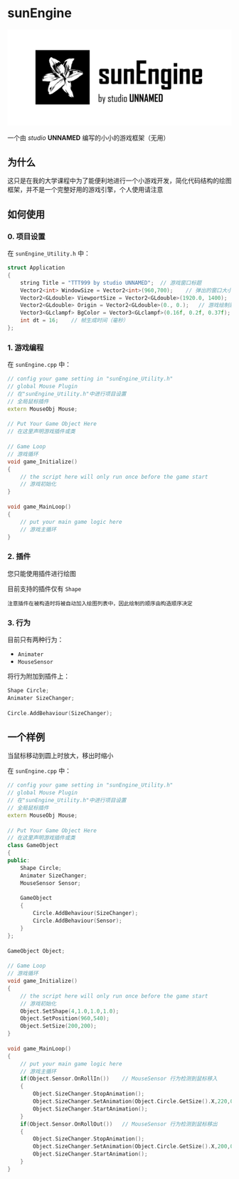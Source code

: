 # **sunEngine** 

![sunEngineIcon](https://github.com/xiaowangxu/sunEngine/blob/master/image/sunEngine.png?raw=true)

一个由 *studio* **UNNAMED** 编写的小小的游戏框架（无用）

## 为什么
这只是在我的大学课程中为了能便利地进行一个小游戏开发，简化代码结构的绘图框架，并不是一个完整好用的游戏引擎，个人使用请注意

## 如何使用

### 0. 项目设置
在 `sunEngine_Utility.h` 中：
```c++
struct Application
{
	string Title = "TTT999 by studio UNNAMED";	// 游戏窗口标题
	Vector2<int> WindowSize = Vector2<int>(960,700);	// 弹出的窗口大小
	Vector2<GLdouble> ViewportSize = Vector2<GLdouble>(1920.0, 1400);	// 游戏画面大小
	Vector2<GLdouble> Origin = Vector2<GLdouble>(0., 0.);	// 游戏绘制原点，不必修改
	Vector3<GLclampf> BgColor = Vector3<GLclampf>(0.16f, 0.2f, 0.37f);	// 游戏背景色
	int dt = 16;	// 帧生成时间（毫秒）
};
```
### 1. 游戏编程
在 `sunEngine.cpp` 中：
```c++
// config your game setting in "sunEngine_Utility.h"
// global Mouse Plugin
// 在"sunEngine_Utility.h"中进行项目设置
// 全局鼠标插件
extern MouseObj Mouse;

// Put Your Game Object Here
// 在这里声明游戏插件或类

// Game Loop
// 游戏循环
void game_Initialize()
{
	// the script here will only run once before the game start
	// 游戏初始化
}

void game_MainLoop()
{
	// put your main game logic here
	// 游戏主循环
}
```
### 2. 插件
您只能使用插件进行绘图

目前支持的插件仅有 `Shape`

	注意插件在被构造时将被自动加入绘图列表中，因此绘制的顺序由构造顺序决定

### 3. 行为
目前只有两种行为：
+ `Animater`
+ `MouseSensor`

将行为附加到插件上：
```c++
Shape Circle;
Animater SizeChanger;

Circle.AddBehaviour(SizeChanger);
```
## 一个样例
当鼠标移动到圆上时放大，移出时缩小

在 `sunEngine.cpp` 中：
```c++
// config your game setting in "sunEngine_Utility.h"
// global Mouse Plugin
// 在"sunEngine_Utility.h"中进行项目设置
// 全局鼠标插件
extern MouseObj Mouse;

// Put Your Game Object Here
// 在这里声明游戏插件或类
class GameObject
{
public:
	Shape Circle;
	Animater SizeChanger;
	MouseSensor Sensor;

	GameObject
	{
		Circle.AddBehaviour(SizeChanger);
		Circle.AddBehaviour(Sensor);
	}
};

GameObject Object;

// Game Loop
// 游戏循环
void game_Initialize()
{
	// the script here will only run once before the game start
	// 游戏初始化
	Object.SetShape(4,1.0,1.0,1.0);
	Object.SetPosition(960,540);
	Object.SetSize(200,200);
}

void game_MainLoop()
{
	// put your main game logic here
	// 游戏主循环
	if(Object.Sensor.OnRollIn())	// MouseSensor 行为检测到鼠标移入
	{
		Object.SizeChanger.StopAnimation();
		Object.SizeChanger.SetAnimation(Object.Circle.GetSize().X,220,0.3,bh_Animater::BackOut,bh_Animater::Once,bh_Animater::Size);
		Object.SizeChanger.StartAnimation();
	}
	if(Object.Sensor.OnRollOut())	// MouseSensor 行为检测到鼠标移出
	{
		Object.SizeChanger.StopAnimation();
		Object.SizeChanger.SetAnimation(Object.Circle.GetSize().X,200,0.3,bh_Animater::BackOut,bh_Animater::Once,bh_Animater::Size);
		Object.SizeChanger.StartAnimation();
	}
}
```
